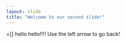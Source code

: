```yaml
---
layout: slide
title: "Welcome to our second slide!"
---
```

+[] hello hello!!!!
Use the left arrow to go back!
